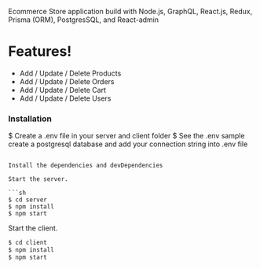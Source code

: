 

Ecommerce Store application build with Node.js, GraphQL, React.js, Redux, Prisma (ORM), PostgresSQL, and React-admin


# Features!

  - Add / Update / Delete Products
  - Add / Update / Delete Orders
  - Add / Update / Delete Cart
  - Add / Update / Delete Users 





### Installation


$ Create a .env file in your server and client folder
$ See the .env sample
create a postgresql database and add your connection string into .env file
```

Install the dependencies and devDependencies

Start the server.

```sh
$ cd server 
$ npm install 
$ npm start
```

Start the client.

```sh
$ cd client 
$ npm install 
$ npm start
```


